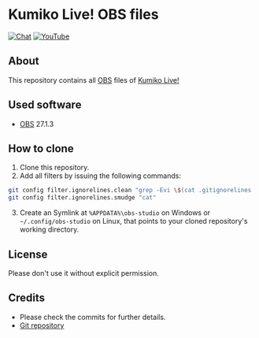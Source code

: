 # Kumiko Live! OBS files
[![Chat](https://discord.com/api/guilds/813738237864312842/widget.png?style=shield)](https://discord.gg/jt4dpvzA58)
[![YouTube](https://img.shields.io/endpoint?url=https%3A%2F%2Frunkit.io%2Fsuk0m8u%2Fyoutube-subscribers-badge%2Fbranches%2Fmaster%3Fid%3DUCGcClcnm7Y0-jWSeSV5xnKw%26key%3DAIzaSyDmc6HmurAU4Hf5WvuxSTsym18SjR7fguc)](https://www.youtube.com/channel/UCGcClcnm7Y0-jWSeSV5xnKw)

## About
This repository contains all [OBS](https://obsproject.com) files of [Kumiko Live!](https://Kumiko.Live)

## Used software
 - [OBS](https://obsproject.com) 27.1.3

## How to clone
 1. Clone this repository.
 2. Add all filters by issuing the following commands:
 ```bash
 git config filter.ignorelines.clean "grep -Evi \$(cat .gitignorelines | tr -d '\r' | sed -z '$ s/\n$//' | tr '\n' '|')"
 git config filter.ignorelines.smudge "cat"
 ```
 3. Create an Symlink at `%APPDATA%\obs-studio` on Windows or `~/.config/obs-studio` on Linux, that points to your cloned repository's working directory.

## License
Please don't use it without explicit permission.

## Credits
 * Please check the commits for further details.
 * [Git repository](https://github.com/Kumiko-Live/obs.git)
